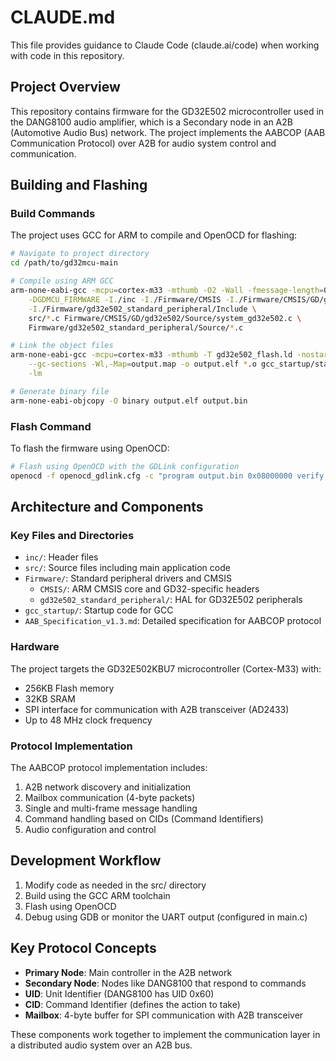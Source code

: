 # CLAUDE.md

This file provides guidance to Claude Code (claude.ai/code) when working with code in this repository.

## Project Overview

This repository contains firmware for the GD32E502 microcontroller used in the DANG8100 audio amplifier, which is a Secondary node in an A2B (Automotive Audio Bus) network. The project implements the AABCOP (AAB Communication Protocol) over A2B for audio system control and communication.

## Building and Flashing

### Build Commands

The project uses GCC for ARM to compile and OpenOCD for flashing:

```bash
# Navigate to project directory
cd /path/to/gd32mcu-main

# Compile using ARM GCC
arm-none-eabi-gcc -mcpu=cortex-m33 -mthumb -O2 -Wall -fmessage-length=0 -ffunction-sections -fdata-sections -c -MMD \
    -DGDMCU_FIRMWARE -I./inc -I./Firmware/CMSIS -I./Firmware/CMSIS/GD/gd32e502/Include \
    -I./Firmware/gd32e502_standard_peripheral/Include \
    src/*.c Firmware/CMSIS/GD/gd32e502/Source/system_gd32e502.c \
    Firmware/gd32e502_standard_peripheral/Source/*.c

# Link the object files
arm-none-eabi-gcc -mcpu=cortex-m33 -mthumb -T gd32e502_flash.ld -nostartfiles -Xlinker \
    --gc-sections -Wl,-Map=output.map -o output.elf *.o gcc_startup/startup_gd32e502.S \
    -lm

# Generate binary file
arm-none-eabi-objcopy -O binary output.elf output.bin
```

### Flash Command

To flash the firmware using OpenOCD:

```bash
# Flash using OpenOCD with the GDLink configuration
openocd -f openocd_gdlink.cfg -c "program output.bin 0x08000000 verify reset exit"
```

## Architecture and Components

### Key Files and Directories

- `inc/`: Header files
- `src/`: Source files including main application code
- `Firmware/`: Standard peripheral drivers and CMSIS
  - `CMSIS/`: ARM CMSIS core and GD32-specific headers
  - `gd32e502_standard_peripheral/`: HAL for GD32E502 peripherals
- `gcc_startup/`: Startup code for GCC
- `AAB_Specification_v1.3.md`: Detailed specification for AABCOP protocol

### Hardware

The project targets the GD32E502KBU7 microcontroller (Cortex-M33) with:
- 256KB Flash memory
- 32KB SRAM
- SPI interface for communication with A2B transceiver (AD2433)
- Up to 48 MHz clock frequency

### Protocol Implementation

The AABCOP protocol implementation includes:
1. A2B network discovery and initialization
2. Mailbox communication (4-byte packets)
3. Single and multi-frame message handling
4. Command handling based on CIDs (Command Identifiers)
5. Audio configuration and control

## Development Workflow

1. Modify code as needed in the src/ directory
2. Build using the GCC ARM toolchain
3. Flash using OpenOCD
4. Debug using GDB or monitor the UART output (configured in main.c)

## Key Protocol Concepts

- **Primary Node**: Main controller in the A2B network
- **Secondary Node**: Nodes like DANG8100 that respond to commands
- **UID**: Unit Identifier (DANG8100 has UID 0x60)
- **CID**: Command Identifier (defines the action to take)
- **Mailbox**: 4-byte buffer for SPI communication with A2B transceiver

These components work together to implement the communication layer in a distributed audio system over an A2B bus.

